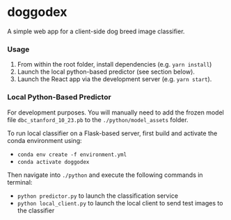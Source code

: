 # doggodex

A simple web app for a client-side dog breed image classifier.

### Usage
1. From within the root folder, install dependencies (e.g. `yarn install`)
2. Launch the local python-based predictor (see section below). 
3. Launch the React app via the development server (e.g. `yarn start`).

### Local Python-Based Predictor

For development purposes. You will manually need to add the frozen model file `dbc_stanford_10_23.pb` to the `./python/model_assets` folder.

To run local classifier on a Flask-based server, first build and activate the conda environment using:

- `conda env create -f environment.yml`
- `conda activate doggodex`

Then navigate into `./python` and execute the following commands in terminal:

- `python predictor.py` to launch the classification service
- `python local_client.py` to launch the local client to send test images to the classifier
